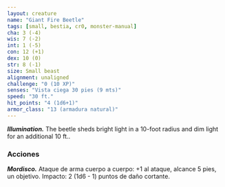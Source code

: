 ```yaml
---
layout: creature
name: "Giant Fire Beetle"
tags: [small, bestia, cr0, monster-manual]
cha: 3 (-4)
wis: 7 (-2)
int: 1 (-5)
con: 12 (+1)
dex: 10 (0)
str: 8 (-1)
size: Small beast
alignment: unaligned
challenge: "0 (10 XP)"
senses: "Vista ciega 30 pies (9 mts)"
speed: "30 ft."
hit_points: "4 (1d6+1)"
armor_class: "13 (armadura natural)"
---
```


***Illumination.*** The beetle sheds bright light in a 10-foot radius and dim light for an additional 10 ft..

### Acciones

***Mordisco.*** Ataque de arma cuerpo a cuerpo: +1 al ataque, alcance 5 pies, un objetivo. Impacto: 2 (1d6 - 1) puntos de daño cortante.